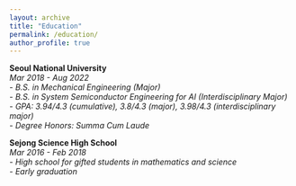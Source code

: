 ```yaml
---
layout: archive
title: "Education"
permalink: /education/
author_profile: true
---
```

**Seoul National University**  
*Mar 2018 - Aug 2022*  
    - *B.S. in Mechanical Engineering (Major)*  
    - *B.S. in System Semiconductor Engineering for AI (Interdisciplinary Major)*  
    - *GPA: 3.94/4.3 (cumulative), 3.8/4.3 (major), 3.98/4.3 (interdisciplinary major)*  
    - *Degree Honors: Summa Cum Laude*  

**Sejong Science High School**  
*Mar 2016 - Feb 2018*  
    - *High school for gifted students in mathematics and science*  
    - *Early graduation*  
